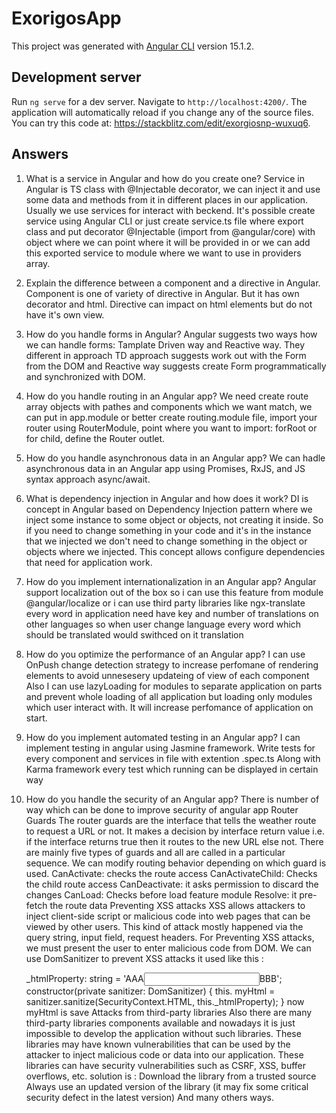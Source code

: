 # ExorigosApp

This project was generated with [Angular CLI](https://github.com/angular/angular-cli) version 15.1.2.

## Development server

Run `ng serve` for a dev server. Navigate to `http://localhost:4200/`. The application will automatically reload if you change any of the source files.
You can try this code at: https://stackblitz.com/edit/exorgiosnp-wuxuq6.

## Answers

1. What is a service in Angular and how do you create one?
   Service in Angular is TS class with @Injectable decorator, we can inject it and use some data and methods from it in different places in our application. Usually we use services for interact with beckend. It's possible create service using Angular CLI or just create service.ts file where export class and put decorator @Injectable (import from @angular/core) with object where we can point where it will be provided in or we can add this exported service to module where we want to use in providers array.
2. Explain the difference between a component and a directive in Angular.
   Component is one of variety of directive in Angular. But it has own decorator and html. Directive can impact on html elements but do not have it's own view.

3. How do you handle forms in Angular?
   Angular suggests two ways how we can handle forms: Tamplate Driven way and Reactive way. They different in approach TD approach suggests work out with the Form from the DOM and Reactive way suggests create Form programmatically and synchronized with DOM.

4. How do you handle routing in an Angular app?
   We need create route array objects with pathes and components which we want match, we can put in app.module or better create routing.module file, import your router using RouterModule, point where you want to import: forRoot or for child, define the Router outlet.
5. How do you handle asynchronous data in an Angular app?
   We can hadle asynchronous data in an Angular app using Promises, RxJS, and JS syntax approach async/await.

6. What is dependency injection in Angular and how does it work?
   DI is concept in Angular based on Dependency Injection pattern where we inject some instance to some object or objects, not creating it inside. So if you need to change something in your code and it's in the instance that we injected we don't need to change something in the object or objects where we injected. This concept allows configure dependencies that need for application work.
7. How do you implement internationalization in an Angular app?
   Angular support localization out of the box so i can use this feature from module @angular/localize
   or i can use third party libraries like ngx-translate
   every word in application need have key and number of translations on other languages so when user change language every word which should be translated would swithced on it translation
8. How do you optimize the performance of an Angular app?
   I can use OnPush change detection strategy to increase perfomane of rendering elements to avoid unnesesery updateing of view of each component
   Also I can use lazyLoading for modules to separate application on parts and prevent whole loading of all application but loading only modules which user interact with. It will increase perfomance of application on start.
9. How do you implement automated testing in an Angular app?
   I can implement testing in angular using Jasmine framework. Write tests for every component and services in file with extention .spec.ts
   Along with Karma framework every test which running can be displayed in certain way
10. How do you handle the security of an Angular app?
    There is number of way which can be done to improve security of angular app
    Router Guards
    The router guards are the interface that tells the weather route to request a URL or not. It makes a decision by interface return value i.e. if the interface returns true then it routes to the new URL else not. There are mainly five types of guards and all are called in a particular sequence. We can modify routing behavior depending on which guard is used.
    CanActivate: checks the route access
    CanActivateChild: Checks the child route access
    CanDeactivate: it asks permission to discard the changes
    CanLoad: Checks before load feature module
    Resolve: it pre-fetch the route data
    Preventing XSS attacks
    XSS allows attackers to inject client-side script or malicious code into web pages that can be viewed by other users. This kind of attack mostly happened via the query string, input field, request headers. For Preventing XSS attacks, we must present the user to enter malicious code from DOM. We can use DomSanitizer to prevent XSS attacks
    it used like this :

    \_htmlProperty: string = 'AAA<input type="text" name="name">BBB';
    constructor(private sanitizer: DomSanitizer) {
    this. myHtml = sanitizer.sanitize(SecurityContext.HTML, this.\_htmlProperty);
    }
    now myHtml is save
    Attacks from third-party libraries
    Also there are many third-party libraries components available and nowadays it is just impossible to develop the application without such libraries. These libraries may have known vulnerabilities that can be used by the attacker to inject malicious code or data into our application. These libraries can have security vulnerabilities such as CSRF, XSS, buffer overflows, etc.
    solution is :
    Download the library from a trusted source
    Always use an updated version of the library (it may fix some critical security defect in the latest version)
    And many others ways.

